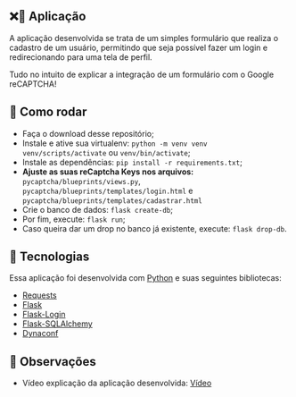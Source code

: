##  ❌🤖 Aplicação

<p>A aplicação desenvolvida se trata de um simples formulário que realiza o cadastro de um usuário, permitindo que seja possível fazer um login e redirecionando para uma tela de perfil.</p>
<p>Tudo no intuito de explicar a integração de um formulário com o Google reCAPTCHA!</p>

## 🤔 Como rodar

- Faça o download desse repositório;
- Instale e ative sua virtualenv: `python -m venv venv`  `venv/scripts/activate` ou `venv/bin/activate`;
- Instale as dependências: `pip install -r requirements.txt`;
- <b>Ajuste as suas reCaptcha Keys nos arquivos:</b> `pycaptcha/blueprints/views.py`, `pycaptcha/blueprints/templates/login.html` e `pycaptcha/blueprints/templates/cadastrar.html`
- Crie o banco de dados: `flask create-db`;
- Por fim, execute: `flask run`;
- Caso queira dar um drop no banco já existente, execute: `flask drop-db`.

## 🧰 Tecnologias

Essa aplicação foi desenvolvida com [Python](https://docs.python.org/pt-br/3/index.html) e suas seguintes bibliotecas:

- [Requests](https://requests.readthedocs.io/en/latest/)
- [Flask](https://flask.palletsprojects.com/en/1.1.x/)
- [Flask-Login](https://flask-login.readthedocs.io/en/latest/)
- [Flask-SQLAlchemy](https://flask-sqlalchemy.palletsprojects.com/en/2.x/)
- [Dynaconf](https://dynaconf.readthedocs.io/en/latest/)

## 📝 Observações

- Vídeo explicação da aplicação desenvolvida: [Vídeo](https://www.youtube.com/watch?v=fsXAjdGuT5Y)

